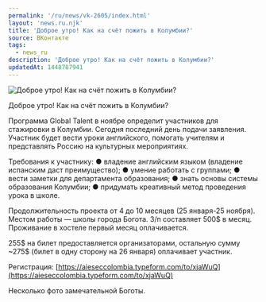 ```yaml
---
permalink: '/ru/news/vk-2605/index.html'
layout: 'news.ru.njk'
title: 'Доброе утро! Как на счёт пожить в Колумбии?'
source: ВКонтакте
tags:
  - news_ru
description: 'Доброе утро! Как на счёт пожить в Колумбии?'
updatedAt: 1448787941
---
```

![Доброе утро! Как на счёт пожить в Колумбии?](https://sun9-4.userapi.com/impf/c633923/v633923484/1942/InxXRtLMkZ8.jpg?size=800x600&quality=96&proxy=1&sign=71ca77f9d0eda1a62ff2aa5feee5e22e&c_uniq_tag=MEIp0CbLzFGDslfAi7bkfJf3ZX7hP2eTqSD2yV5kbHw&type=album)

Доброе утро! Как на счёт пожить в Колумбии?

Программа Global Talent в ноябре определит участников для стажировки в Колумбии. Сегодня последний день подачи заявления. Участник будет вести уроки английского, помогать учителям и представлять Россию на культурных мероприятиях.

Требования к участнику:
● владение английским языком (владение испанским даст преимущество);
● умение работать с группами;
● вести заметки для департамента образования;
● знать основы системы образования Колумбии;
● придумать креативный метод проведения урока в школе.

Продолжительность проекта от 4 до 10 месяцев (25 января-25 ноября). Местом работы — школы города Богота. З/п составляет 500$ в месяц. Проживание в хостеле первый месяц оплачивается.

255$ на билет предоставляется организаторами, остальную сумму ~275$ (билет в одну сторону на 26 января) оплачивает участник.

Регистрация: [https://aieseccolombia.typeform.com/to/xjaWuQ](https://aieseccolombia.typeform.com/to/xjaWuQ)

Несколько фото замечательной Боготы.
